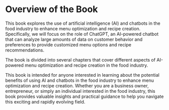 Overview of the Book
==================================

This book explores the use of artificial intelligence (AI) and chatbots in the food industry to enhance menu optimization and recipe creation. Specifically, we will focus on the role of ChatGPT, an AI-powered chatbot that can analyze large amounts of data on customer behavior and preferences to provide customized menu options and recipe recommendations.

The book is divided into several chapters that cover different aspects of AI-powered menu optimization and recipe creation in the food industry.

This book is intended for anyone interested in learning about the potential benefits of using AI and chatbots in the food industry to enhance menu optimization and recipe creation. Whether you are a business owner, entrepreneur, or simply an individual interested in the food industry, this book provides valuable insights and practical guidance to help you navigate this exciting and rapidly evolving field.
